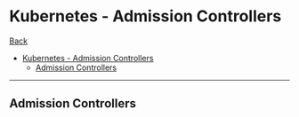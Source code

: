 # Kubernetes - Admission Controllers

[Back](../../index.md)

- [Kubernetes - Admission Controllers](#kubernetes---admission-controllers)
  - [Admission Controllers](#admission-controllers)

---

## Admission Controllers
